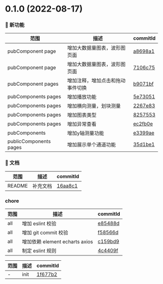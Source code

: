 # 0.1.0 (2022-08-17)

### 🌟 新功能
范围|描述|commitId
--|--|--
 pubComponent page | 增加大数据量图表，波形图页面 | [a8698a1](http://192.168.1.102:9900/yangzhenfeng/tky-front/commits/a8698a1)
 pubComponent page | 增加大数据量图表，波形图页面 | [7106c75](http://192.168.1.102:9900/yangzhenfeng/tky-front/commits/7106c75)
 pubComponent pages | 增加注释，增加点击和拖动事件切换 | [b9071bf](http://192.168.1.102:9900/yangzhenfeng/tky-front/commits/b9071bf)
 pubComponents pages | 增加播放功能 | [5e73051](http://192.168.1.102:9900/yangzhenfeng/tky-front/commits/5e73051)
 pubComponents pages | 增加横向测量，划块测量 | [2267e83](http://192.168.1.102:9900/yangzhenfeng/tky-front/commits/2267e83)
 pubComponents pages | 增加图表类型 | [8257553](http://192.168.1.102:9900/yangzhenfeng/tky-front/commits/8257553)
 pubComponents pages | 增加异常查看 | [ec2fb0e](http://192.168.1.102:9900/yangzhenfeng/tky-front/commits/ec2fb0e)
 pubComponents | 增加y轴测量功能 | [e3399ae](http://192.168.1.102:9900/yangzhenfeng/tky-front/commits/e3399ae)
 publicComponents pages | 增加展示单个通道功能 | [35d1be1](http://192.168.1.102:9900/yangzhenfeng/tky-front/commits/35d1be1)


### 📝 文档
范围|描述|commitId
--|--|--
 README | 补充文档 | [16aa8c1](http://192.168.1.102:9900/yangzhenfeng/tky-front/commits/16aa8c1)


### chore
范围|描述|commitId
--|--|--
 all | 增加 eslint 校验 | [e85488d](http://192.168.1.102:9900/yangzhenfeng/tky-front/commits/e85488d)
 all | 增加 git commit 校验 | [f58566d](http://192.168.1.102:9900/yangzhenfeng/tky-front/commits/f58566d)
 all | 增加依赖 element echarts axios | [c159bd9](http://192.168.1.102:9900/yangzhenfeng/tky-front/commits/c159bd9)
 all | 制定 eslint 规则 | [4c4409f](http://192.168.1.102:9900/yangzhenfeng/tky-front/commits/4c4409f)


范围|描述|commitId
--|--|--
 - | init | [1f677b2](http://192.168.1.102:9900/yangzhenfeng/tky-front/commits/1f677b2)

